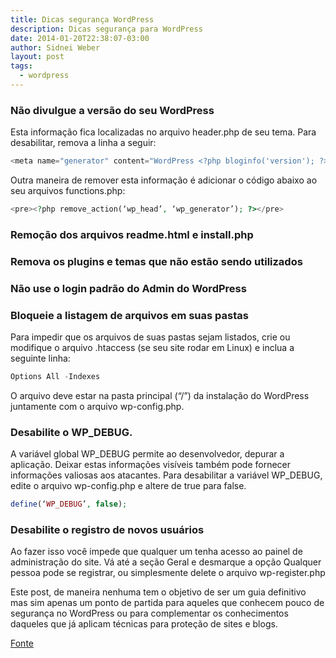 ```yaml
---
title: Dicas segurança WordPress
description: Dicas segurança para WordPress
date: 2014-01-20T22:38:07-03:00
author: Sidnei Weber
layout: post
tags:
  - wordpress
---
```


### Não divulgue a versão do seu WordPress

Esta informação fica localizadas no arquivo header.php de seu tema. Para desabilitar, remova a linha a seguir:

```php
<meta name="generator" content="WordPress <?php bloginfo('version'); ?>" />
```

Outra maneira de remover esta informação é adicionar o código abaixo ao seu arquivos functions.php:

```php
<pre><?php remove_action(‘wp_head’, ‘wp_generator’); ?></pre>
```

### Remoção dos arquivos readme.html e install.php

### Remova os plugins e temas que não estão sendo utilizados

### Não use o login padrão do Admin do WordPress

### Bloqueie a listagem de arquivos em suas pastas

Para impedir que os arquivos de suas pastas sejam listados, crie ou modifique o arquivo .htaccess (se seu site rodar em Linux) e inclua a seguinte linha:

```php
Options All -Indexes
```

O arquivo deve estar na pasta principal (“/”) da instalação do WordPress juntamente com o arquivo wp-config.php.

### Desabilite o WP_DEBUG.

A variável global WP\_DEBUG permite ao desenvolvedor, depurar a aplicação. Deixar estas informações visíveis também pode fornecer informações valiosas aos atacantes. Para desabilitar a variável WP\_DEBUG, edite o arquivo wp-config.php e altere de true para false.

```php
define(‘WP_DEBUG’, false);
```

### Desabilite o registro de novos usuários

Ao fazer isso você impede que qualquer um tenha acesso ao painel de administração do site. Vá até a seção Geral e desmarque a opção Qualquer pessoa pode se registrar, ou simplesmente delete o arquivo wp-register.php

Este post, de maneira nenhuma tem o objetivo de ser um guia definitivo mas sim apenas um ponto de partida para aqueles que conhecem pouco de segurança no WordPress ou para complementar os conhecimentos daqueles que já aplicam técnicas para proteção de sites e blogs.

[Fonte](http://www.pcredesecia.com.br/2013/11/32-dicas-de-seguranca-para-wordpress.html)